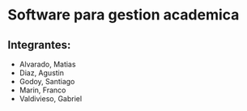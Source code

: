 # Software para gestion academica

## Integrantes:

- Alvarado, Matias
- Diaz, Agustin
- Godoy, Santiago
- Marin, Franco
- Valdivieso, Gabriel